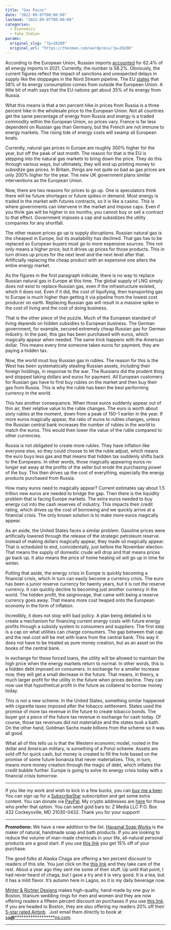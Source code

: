 ```yaml
---
title: "Gas Pains"
date: "2022-09-07T00:00:00"
lastmod: "2022-09-07T00:00:00"
categories:
  - Economics
  - Fake Indian
params:
  original_slug: "?p=28200"
  original_url: "https://thezman.com/wordpress/?p=28200"
---
```


According to the European Union, Russian imports <a
href="https://ec.europa.eu/eurostat/statistics-explained/index.php?title=EU_imports_of_energy_products_-_recent_developments#:~:text=Energy%20imports%20to%20the%20EU,2017%20to%2058.2%20%25%20in%202021."
rel="noopener" target="_blank">accounted</a> for 62.4% of all energy
imports in 2021. Currently, the number is 58.2%. Obviously, the current
figures reflect the impact of sanctions and unexpected delays in supply
like the stoppages in the Nord Stream pipeline. The EU <a
href="https://ec.europa.eu/eurostat/cache/infographs/energy/bloc-2c.html"
rel="noopener" target="_blank">states</a> that 58% of its energy
consumption comes from outside the European Union. A little bit of math
says that the EU nations get about 35% of its energy from Russia.

What this means is that a ten percent hike in prices from Russia is a
three percent hike in the wholesale price to the European Union. Not all
countries get the same percentage of energy from Russia and energy is a
traded commodity within the European Union, so prices vary. France is
far less dependent on Russian gas than Germany, but the French are not
immune to energy markets. The rising tide of energy costs will swamp all
European boats.

Currently, natural gas prices in Europe are roughly 300% higher for the
year, but off the peak of last month. The reason for that is the EU is
stepping into the natural gas markets to bring down the price. They do
this through various ways, but ultimately, they will end up printing
money to subsidize gas prices. In Britain, things are not quite so bad
as gas prices are only 200% higher for the year. The new UK government
plans similar interventions as the European Union.

Now, there are two reasons for prices to go up. One is speculators think
there will be future shortages or future spikes in demand. Most energy
is traded in the market with futures contracts, so it is like a casino.
This is where governments can intervene in the market and impose caps.
Even if you think gas will be higher in six months, you cannot buy or
sell a contract to that effect. Government imposes a cap and subsidizes
the utility companies for any shortfall.

The other reason prices go up is supply disruptions. Russian natural gas
is the cheapest in Europe, but its availability has declined. That gas
has to be replaced so European buyers must go to more expensive sources.
This not only means a higher price, but it drives up prices for those
products. This in turn drives up prices for the next level and the next
level after that. Artificially replacing the cheap product with an
expensive one alters the entire energy market.

As the figures in the first paragraph indicate, there is no way to
replace Russian natural gas in Europe at this time. The global supply of
LNG simply does not exist to replace Russian gas, even if the
infrastructure existed, which it does not. Even if it did, the cost of
liquifying, then transporting gas to Europe is much higher than getting
it via pipeline from the lowest cost producer on earth. Replacing
Russian gas will result in a massive spike in the cost of living and the
cost of doing business.

That is the other piece of the puzzle. Much of the European standard of
living depends on hidden subsidies to European business. The German
government, for example, secured extremely cheap Russian gas for German
industry. In the past, this gas has been purchased with euros, which
magically appear when needed. The same trick happens with the American
dollar. This means every time someone takes euros for payment, they are
paying a hidden tax.

Now, the world must buy Russian gas in rubles. The reason for this is
the West has been systematically stealing Russian assets, including
their foreign holdings, in response to the war. The Russians did the
prudent thing and stopped taking dollars and euros for payment. All
European customers for Russian gas have to first buy rubles on the
market and then buy their gas from Russia. This is why the ruble has
been the best performing currency in the world.

This has another consequence. When those euros suddenly appear out of
thin air, their relative value to the ruble changes. The euro is worth
about sixty rubles at the moment, down from a peak of 150-1 earlier in
the year. If more euros magically appear, the ratio of euros to rubles
changes, unless the Russian central bank increases the number of rubles
in the world to match the euros. This would then lower the value of the
ruble compared to other currencies.

Russia is not obligated to create more rubles. They have inflation like
everyone else, so they could choose to let the ruble adjust, which means
the euro buys less gas and that means that hidden tax suddenly shifts
back to the Europeans. In other words, those magically appearing euros
no longer eat away at the profits of the seller but erode the purchasing
power of the buy. This then drives up the cost of everything, especially
the energy products purchased from Russia.

How many euros need to magically appear? Current estimates say about 1.5
trillion new euros are needed to bridge the gap. Then there is the
liquidity problem that is facing Europe markets. The extra euros needed
to buy energy cut into the cash reserves of industry. This impacts their
credit rating, which drives up the cost of borrowing and we quickly
arrive at a financial crisis. The only known solution is to make more
euros magically appear.

As an aside, the United States faces a similar problem. Gasoline prices
were artificially lowered through the release of the strategic petroleum
reserve. Instead of making dollars magically appear, they made oil
magically appear. That is scheduled to end, coincidentally, just before
the November election. That means the supply of domestic crude will drop
and that means prices go back up. It also means the price of home
heating oil will go up in time for winter.

Putting that aside, the energy crisis in Europe is quickly becoming a
financial crisis, which in turn can easily become a currency crisis. The
euro has been a junior reserve currency for twenty years, but it is not
*the* reserve currency. It can quickly decline to becoming just another
currency in the world. The hidden profit, the seigniorage, that came
with being a reserve currency goes away. That means more cost heaped
onto the European economy in the form of inflation.

Incredibly, it does not stop with bad policy. A plan being debated is to
create a mechanism for financing current energy costs with future energy
profits through a subsidy system to consumers and suppliers. The first
step is a cap on what utilities can charge consumers. The gap between
that cap and the real cost will be met with loans from the central bank.
This way it does not have to be treated as pure money creation, but as
an asset on the books of the central bank.

In exchange for these forced loans, the utility will be allowed to
maintain the high price when the energy markets return to normal. In
other words, this is a hidden debt imposed on consumers. In exchange for
a smaller increase now, they will get a small decrease in the future.
That means, in theory, a much larger profit for the utility in the
future when prices decline. They can now use that hypothetical profit in
the future as collateral to borrow money today.

This is not a new scheme. In the United States, something similar
happened with cigarette taxes imposed after the tobacco settlement.
States used the promise of more tax revenue in the future to create
tobacco bonds. The buyer got a piece of the future tax revenue in
exchange for cash today. Of course, those tax revenues did not
materialize and the states took a bath. On the other hand, Goldman Sachs
made billions from the scheme so it was all good.

What all of this tells us is that the Western economic model, rooted in
the dollar and American military, is something of a Ponzi scheme. Assets
are sold off for quick cash, but money is created to fill the hole based
on the promise of some future bonanza that never materializes. This, in
turn, means more money creation through the magic of debt, which
inflates the credit bubble further. Europe is going to solve its energy
crisis today with a financial crisis tomorrow.

------------------------------------------------------------------------

If you like my work and wish to kick in a few bucks, you can
<a href="https://www.buymeacoffee.com/mujolulu" rel="noopener"
target="_blank">buy me a beer</a>. You can sign up for a
<a href="https://www.subscribestar.com/the-z-blog" rel="noopener"
target="_blank">SubscribeStar</a> subscription and get some extra
content. You can donate via <a
href="https://www.paypal.com/donate/?cmd=_s-xclick&amp;hosted_button_id=UDAS2Q8JYA6CN&amp;source=url"
rel="noopener" target="_blank">PayPal</a>. My crypto addresses are
<a href="https://thezman.com/wordpress/?page_id=22713" rel="noopener"
target="_blank">here</a> for those who prefer that option. You can send
gold bars to: Z Media LLC P.O. Box 432 Cockeysville, MD 21030-0432.
Thank you for your support!

------------------------------------------------------------------------

**Promotions:** We have a new addition to the list.
<a href="https://havamalsoapworks.com/" rel="noopener"
target="_blank">Havamal Soap Works</a> is the maker of natural, handmade
soap and bath products. If you are looking to reduce the volume of
man-made chemicals in your life, all-natural personal products are a
good start. If you use
<a href="https://havamalsoapworks.com/discount/ZMAN" rel="noopener"
target="_blank">this link</a> you get 15% off of your purchase.

The good folks at Alaska Chaga are offering a ten percent discount to
readers of this site. You just click on the
<a href="https://alaskachaga.us/discount/ZMAN" rel="noopener noreferrer"
target="_blank">this link</a> and they take care of the rest. About a
year ago they sent me some of their stuff. Up until that point, I had
never heard of chaga, but I gave a try and it is very good. It is a tea,
but it has a mild flavor. It’s autumn here in Lagos, so it is my daily
beverage now.

<a href="https://www.minterandrichterdesigns.com/"
rel="noreferrer nofollow noopener" target="_blank">Minter &amp; Richter
Designs</a> makes high-quality, hand-made by one guy in Boston, titanium
wedding rings for men and women and they are now offering readers a
fifteen percent discount on purchases if you use
<a href="https://www.minterandrichterdesigns.com/discount/ZMAN"
rel="noreferrer nofollow noopener" target="_blank">this link</a>.
<span class="highlight"><span class="colour"><span class="font"><span class="size">If
you are headed to Boston, they are also offering my readers 20% off
their <a
href="https://www.airbnb.com/users/7988017/listings?user_id=7988017&amp;s=3"
rel="noopener noreferrer" target="_blank">5-star rated Airbnb</a>.  Just
email them directly to book at
<a href="mailto:sa***@*********************ns.com"
data-original-string="NGT3om6lD7UiOahRWm+zfA==cb70bmTDsXoKtAN7P3pf5b93jd8mOxINPTbUZg6yDhZeD8O4VZpOuEjzWjyryUwh5T1"><span
class="apbct-email-encoder"
data-original-string="HMrxA1EDUnsUzWQzzmuFhQ==cb7emR0e8CTW95i+8kYQbGPQCrNaZpIYVW2dLH2+qum50d2OYS9TdC6SK3Qk+DD6t/T"
title="This contact has been encoded by Anti-Spam by CleanTalk. Click to decode. To finish the decoding make sure that JavaScript is enabled in your browser.">sa<span
class="apbct-blur">***</span>@<span
class="apbct-blur">*********************</span>ns.com</span></a>.</span></span></span></span>

------------------------------------------------------------------------

